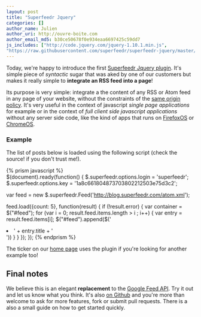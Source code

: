 ```yaml
---
layout: post
title: "Superfeedr Jquery"
categories: []
author_name: Julien
author_uri: http://ouvre-boite.com
author_email_md5: b30ce50678f0e934eaa6697425c59dd7
js_includes: ["http://code.jquery.com/jquery-1.10.1.min.js",
"https://raw.githubusercontent.com/superfeedr/superfeedr-jquery/master/superfeedr.jquery.js"]
---
```


Today, we're happy to introduce the first [Superfeedr Jquery plugin](http://plugins.jquery.com/superfeedr/). It's simple piece of *syntactic* sugar that was aked by one of our customers but makes it really simple to **integrate an RSS feed into a page**!

Its purpose is very simple: integrate a the content of any RSS or Atom feed in any page of your website, without the constraints of the [same origin policy](https://en.wikipedia.org/wiki/Same_origin_policy). It's very useful in the context of javascript *single page applications* for example or in the context of *full client side javascript applications* without any server side code, like the kind of apps that runs on [FirefoxOS](http://www.mozilla.org/en-US/firefox/os/) or [ChromeOS](http://www.chromium.org/chromium-os).

### Example

The list of posts below is loaded using the following script (check the source! if you don't trust me!).

<ul id="feed">
</ul>

{% prism javascript %}  
$(document).ready(function() {
  $.superfeedr.options.login = 'superfeedr';
  $.superfeedr.options.key = '1a8c661804873703802212503e75d3c2';

  var feed = new $.superfeedr.Feed('http://blog.superfeedr.com/atom.xml');

  feed.load({count: 5}, function(result) {
    if (!result.error) {
      var container = $("#feed");
      for (var i = 0; result.feed.items.length > i ; i++) {
        var entry = result.feed.items[i];
        $("#feed").append($('<li>' + entry.title + '</li>'))
      }
    }
  });
});
{% endprism %}

<script type="text/javascript">
$(document).ready(function() {
  $.superfeedr.options.login = 'superfeedr';
  $.superfeedr.options.key = '1a8c661804873703802212503e75d3c2';

  var feed = new $.superfeedr.Feed('http://blog.superfeedr.com/atom.xml');

  feed.load({count: 5}, function(result) {
    if (!result.error) {
      var container = $("#feed");
      for (var i = 0; result.feed.items.length > i ; i++) {
        var entry = result.feed.items[i];
        $("#feed").append($('<li>' + entry.title + '</li>'))
      }
    }
  });
});
</script>

The ticker on our [home page](http://superfeedr.com) uses the plugin if you're looking for another example too!

## Final notes

We believe this is an elegant **replacement** to the [Google Feed API](https://developers.google.com/feed/). Try it out and let us know what you think. It's also [on Github](https://github.com/superfeedr/superfeedr-jquery) and you're more than welcome to ask for more features, fork or submit pull requests. There is a also a small guide on how to get started quickly.
